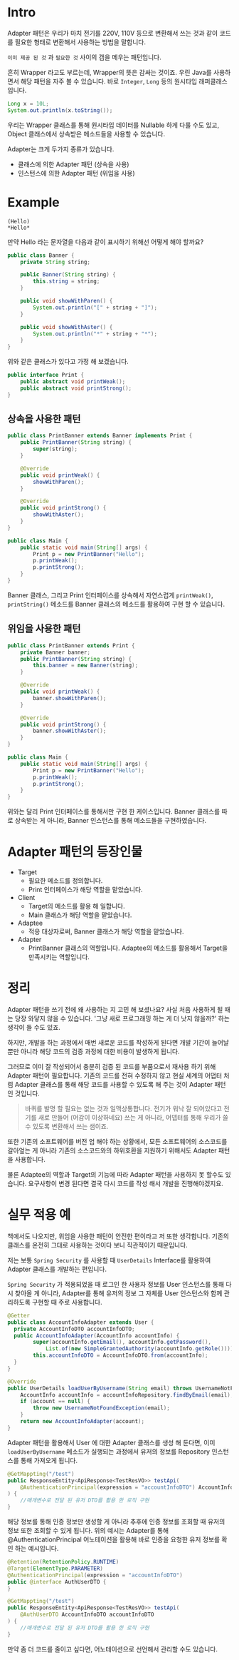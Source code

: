 # Intro

Adapter 패턴은 우리가 마치 전기를 220V, 110V 등으로 변환해서 쓰는 것과 같이 코드를 필요한 형태로 변환해서 사용하는 방법을 말합니다.

`이미 제공 된 것` 과 `필요한 것` 사이의 갭을 메우는 패턴입니다.

흔히 Wrapper 라고도 부르는데, Wrapper의 뜻은 감싸는 것이죠. 우린 Java를 사용하면서 해당 패턴을 자주 볼 수 있습니다. 바로 `Integer`, `Long` 등의 원시타입 래퍼클래스입니다.

```java
Long x = 10L;
System.out.println(x.toString());
```

우리는 Wrapper 클래스를 통해 원시타입 데이터를 Nullable 하게 다룰 수도 있고, Object 클래스에서 상속받은 메소드들을 사용할 수 있습니다.

Adapter는 크게 두가지 종류가 있습니다.

- 클래스에 의한 Adapter 패턴 (상속을 사용)
- 인스턴스에 의한 Adapter 패턴 (위임을 사용)

# Example

```text
(Hello)
*Hello*
```

만약 Hello 라는 문자열을 다음과 같이 표시하기 위해선 어떻게 해야 할까요?

```java
public class Banner {
	private String string;

	public Banner(String string) {
		this.string = string;
	}

	public void showWithParen() {
		System.out.println("[" + string + "]");
	}

	public void showWithAster() {
		System.out.println("*" + string + "*");
	}
}
```

위와 같은 클래스가 있다고 가정 해 보겠습니다.

```java
public interface Print {
    public abstract void printWeak();
    public abstract void printStrong();
}
```

## 상속을 사용한 패턴

```java
public class PrintBanner extends Banner implements Print {
    public PrintBanner(String string) {
        super(string);
    }

    @Override
    public void printWeak() {
        showWithParen();
    }

    @Override
    public void printStrong() {
        showWithAster();
    }
}
```

```java
public class Main {
	public static void main(String[] args) {
		Print p = new PrintBanner("Hello");
		p.printWeak();
		p.printStrong();
	}
}
```

Banner 클래스, 그리고 Print 인터페이스를 상속해서 자연스럽게 `printWeak()`, `printString()` 메소드를 Banner 클래스의 메소드를 활용하여 구현 할 수 있습니다.

## 위임을 사용한 패턴

```java
public class PrintBanner extends Print {
	private Banner banner;
	public PrintBanner(String string) {
		this.banner = new Banner(string);
	}

	@Override
	public void printWeak() {
		banner.showWithParen();
	}

	@Override
	public void printStrong() {
		banner.showWithAster();
	}
}
```

```java
public class Main {
	public static void main(String[] args) {
		Print p = new PrintBanner("Hello");
		p.printWeak();
		p.printStrong();
	}
}
```

위와는 달리 Print 인터페이스를 통해서만 구현 한 케이스입니다. Banner 클래스를 따로 상속받는 게 아니라, Banner 인스턴스를 통해 메소드들을 구현하였습니다.

# Adapter 패턴의 등장인물

- Target
  - 필요한 메소드를 정의합니다.
  - Print 인터페이스가 해당 역할을 맡았습니다.
- Client
  - Target의 메소드를 활용 해 일합니다.
  - Main 클래스가 해당 역할을 맡았습니다.
- Adaptee
  - 적응 대상자로써, Banner 클래스가 해당 역할을 맡았습니다.
- Adapter
  - PrintBanner 클래스의 역할입니다. Adaptee의 메소드를 활용해서 Target을 만족시키는 역할입니다.

# 정리

Adapter 패턴을 쓰기 전에 왜 사용하는 지 고민 해 보셨나요? 사실 처음 사용하게 될 때는 당장 와닿지 않을 수 있습니다. '그냥 새로 프로그래밍 하는 게 더 낫지 않을까?' 하는 생각이 들 수도 있죠.

하지만, 개발을 하는 과정에서 매번 새로운 코드를 작성하게 된다면 개발 기간이 늘어날 뿐만 아니라 해당 코드의 검증 과정에 대한 비용이 발생하게 됩니다.

그러므로 이미 잘 작성되어서 충분히 검증 된 코드를 부품으로서 재사용 하기 위해 Adapter 패턴이 필요합니다. 기존의 코드를 전혀 수정하지 않고 현실 세계의 어댑터 처럼 Adapter 클래스를 통해 해당 코드를 사용할 수 있도록 해 주는 것이 Adapter 패턴 인 것입니다.

> 바퀴를 발명 할 필요는 없는 것과 일맥상통합니다. 전기가 워낙 잘 되어있다고 전기를 새로 만들어 (어감이 이상하네요) 쓰는 게 아니라, 어뎁터를 통해 우리가 쓸 수 있도록 변환해서 쓰는 샘이죠.

또한 기존의 소프트웨어를 버전 업 해야 하는 상황에서, 모든 소프트웨어의 소스코드를 갈아엎는 게 아니라 기존의 소스코드와의 하위호환을 지원하기 위해서도 Adapter 패턴을 사용합니다.

물론 Adaptee의 역할과 Target의 기능에 따라 Adapter 패턴을 사용하지 못 할수도 있습니다. 요구사항이 변경 된다면 결국 다시 코드를 작성 해서 개발을 진행해야겠지요.

# 실무 적용 예

책에서도 나오지만, 위임을 사용한 패턴이 안전한 편이라고 저 또한 생각합니다. 기존의 클래스를 온전히 그대로 사용하는 것이다 보니 직관적이기 때문입니다.

저는 보통 `Spring Security` 를 사용할 때 `UserDetails` Interface를 활용하여 Adapter 클래스를 개발하는 편입니다.

`Spring Security` 가 적용되었을 때 로그인 한 사용자 정보를 User 인스턴스를 통해 다시 찾아올 게 아니라, Adapter를 통해 유저의 정보 그 자체를 User 인스턴스와 함께 관리하도록 구현할 때 주로 사용합니다.

```java
@Getter
public class AccountInfoAdapter extends User {
  private AccountInfoDTO accountInfoDTO;
  public AccountInfoAdapter(AccountInfo accountInfo) {
    	super(accountInfo.getEmail(), accountInfo.getPassword(),
            List.of(new SimpleGrantedAuthority(accountInfo.getRole())));
        this.accountInfoDTO = AccountInfoDTO.from(accountInfo);
  }
}
```

```java
@Override
public UserDetails loadUserByUsername(String email) throws UsernameNotFoundException {
    AccountInfo accountInfo = accountInfoRepository.findByEmail(email);
    if (account == null) {
        throw new UsernameNotFoundException(email);
    }
    return new AccountInfoAdapter(account);
}
```

Adapter 패턴을 활용해서 User 에 대한 Adapter 클래스를 생성 해 둔다면, 이미 `loadUserByUsername` 메소드가 실행되는 과정에서 유저의 정보를 Repository 인스턴스를 통해 가져오게 됩니다.

```java
@GetMappting("/test")
public ResponseEntity<ApiResponse<TestResVO>> testApi(
    @AuthenticationPrincipal(expression = "accountInfoDTO") AccountInfoDTO accountInfoDTO
) {
    //매개변수로 전달 된 유저 DTO를 활용 한 로직 구현
}
```

해당 정보를 통해 인증 정보만 생성할 게 아니라 추후에 인증 정보를 조회할 때 유저의 정보 또한 조회할 수 있게 됩니다.
위의 예시는 Adapter를 통해 @AuthenticationPrincipal 어노테이션을 활용해 바로 인증을 요청한 유저 정보를 확인 하는 예시입니다.

```java
@Retention(RetentionPolicy.RUNTIME)
@Target(ElementType.PARAMETER)
@AuthenticationPrincipal(expression = "accountInfoDTO")
public @interface AuthUserDTO {
}
```

```java
@GetMappting("/test")
public ResponseEntity<ApiResponse<TestResVO>> testApi(
    @AuthUserDTO AccountInfoDTO accountInfoDTO
) {
    //매개변수로 전달 된 유저 DTO를 활용 한 로직 구현
}
```

만약 좀 더 코드를 줄이고 싶다면, 어노테이션으로 선언해서 관리할 수도 있습니다.
